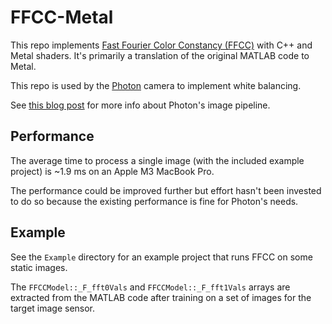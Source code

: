 # FFCC-Metal

This repo implements [Fast Fourier Color Constancy (FFCC)](https://github.com/google/ffcc) with C++ and Metal shaders. It's primarily a translation of the original MATLAB code to Metal.

This repo is used by the [Photon](https://toaster.llc/photon) camera to implement white balancing.

See [this blog post](http://toaster.llc/blog/image-pipeline) for more info about Photon's image pipeline.



## Performance

The average time to process a single image (with the included example project) is ~1.9 ms on an Apple M3 MacBook Pro.

The performance could be improved further but effort hasn't been invested to do so because the existing performance is fine for Photon's needs.



## Example

See the `Example` directory for an example project that runs FFCC on some static images.

The `FFCCModel::_F_fft0Vals` and `FFCCModel::_F_fft1Vals` arrays are extracted from the MATLAB code after training on a set of images for the target image sensor.